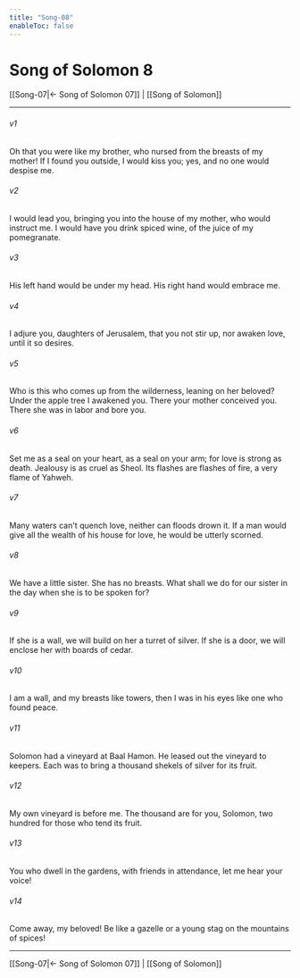 ```yaml
---
title: "Song-08"
enableToc: false
---
```

# Song of Solomon 8

[[Song-07|← Song of Solomon 07]] | [[Song of Solomon]]
***



###### v1 
Oh that you were like my brother, who nursed from the breasts of my mother! If I found you outside, I would kiss you; yes, and no one would despise me. 

###### v2 
I would lead you, bringing you into the house of my mother, who would instruct me. I would have you drink spiced wine, of the juice of my pomegranate. 

###### v3 
His left hand would be under my head. His right hand would embrace me. 

###### v4 
I adjure you, daughters of Jerusalem, that you not stir up, nor awaken love, until it so desires. 

###### v5 
Who is this who comes up from the wilderness, leaning on her beloved? Under the apple tree I awakened you. There your mother conceived you. There she was in labor and bore you. 

###### v6 
Set me as a seal on your heart, as a seal on your arm; for love is strong as death. Jealousy is as cruel as Sheol. Its flashes are flashes of fire, a very flame of Yahweh. 

###### v7 
Many waters can't quench love, neither can floods drown it. If a man would give all the wealth of his house for love, he would be utterly scorned. 

###### v8 
We have a little sister. She has no breasts. What shall we do for our sister in the day when she is to be spoken for? 

###### v9 
If she is a wall, we will build on her a turret of silver. If she is a door, we will enclose her with boards of cedar. 

###### v10 
I am a wall, and my breasts like towers, then I was in his eyes like one who found peace. 

###### v11 
Solomon had a vineyard at Baal Hamon. He leased out the vineyard to keepers. Each was to bring a thousand shekels of silver for its fruit. 

###### v12 
My own vineyard is before me. The thousand are for you, Solomon, two hundred for those who tend its fruit. 

###### v13 
You who dwell in the gardens, with friends in attendance, let me hear your voice! 

###### v14 
Come away, my beloved! Be like a gazelle or a young stag on the mountains of spices!

***
[[Song-07|← Song of Solomon 07]] | [[Song of Solomon]]
